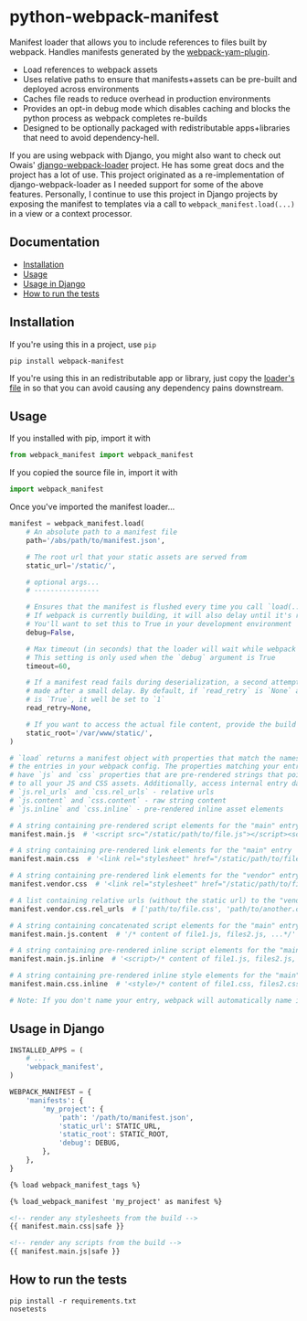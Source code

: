 python-webpack-manifest
=======================

Manifest loader that allows you to include references to files built by webpack. Handles manifests generated by the [webpack-yam-plugin](https://github.com/markfinger/webpack-yam-plugin).

- Load references to webpack assets
- Uses relative paths to ensure that manifests+assets can be pre-built and deployed across environments
- Caches file reads to reduce overhead in production environments
- Provides an opt-in debug mode which disables caching and blocks the python process as webpack completes re-builds
- Designed to be optionally packaged with redistributable apps+libraries that need to avoid dependency-hell.

If you are using webpack with Django, you might also want to check out Owais' [django-webpack-loader](https://github.com/owais/django-webpack-loader/) project. He has some great docs and the project has a lot of use. This project originated as a re-implementation of django-webpack-loader as I needed support for some of the above features. Personally, I continue to use this project in Django projects by exposing the manifest to templates via a call to `webpack_manifest.load(...)` in a view or a context processor.


Documentation
-------------

- [Installation](#installation)
- [Usage](#usage)
- [Usage in Django](#usage-in-django)
- [How to run the tests](#how-to-run-the-tests)


Installation
------------

If you're using this in a project, use `pip`

```
pip install webpack-manifest
```

If you're using this in an redistributable app or library, just copy the [loader's file](webpack_manifest/webpack_manifest.py) 
in so that you can avoid causing any dependency pains downstream.


Usage
-----

If you installed with pip, import it with

```python
from webpack_manifest import webpack_manifest
```

If you copied the source file in, import it with

```python
import webpack_manifest
```

Once you've imported the manifest loader...

```python
manifest = webpack_manifest.load(
    # An absolute path to a manifest file
    path='/abs/path/to/manifest.json',

    # The root url that your static assets are served from
    static_url='/static/',

    # optional args...
    # ----------------

    # Ensures that the manifest is flushed every time you call `load(...)`
    # If webpack is currently building, it will also delay until it's ready.
    # You'll want to set this to True in your development environment
    debug=False,

    # Max timeout (in seconds) that the loader will wait while webpack is building.
    # This setting is only used when the `debug` argument is True
    timeout=60,

    # If a manifest read fails during deserialization, a second attempt will be
    # made after a small delay. By default, if `read_retry` is `None` and `debug`
    # is `True`, it well be set to `1`
    read_retry=None,

    # If you want to access the actual file content, provide the build directory root
    static_root='/var/www/static/',
)

# `load` returns a manifest object with properties that match the names of
# the entries in your webpack config. The properties matching your entries
# have `js` and `css` properties that are pre-rendered strings that point
# to all your JS and CSS assets. Additionally, access internal entry data with:
# `js.rel_urls` and `css.rel_urls` - relative urls
# `js.content` and `css.content` - raw string content
# `js.inline` and `css.inline` - pre-rendered inline asset elements

# A string containing pre-rendered script elements for the "main" entry
manifest.main.js  # '<script src="/static/path/to/file.js"></script><script ... >'

# A string containing pre-rendered link elements for the "main" entry
manifest.main.css  # '<link rel="stylesheet" href="/static/path/to/file.css"><link ... >'

# A string containing pre-rendered link elements for the "vendor" entry
manifest.vendor.css  # '<link rel="stylesheet" href="/static/path/to/file.css"><link ... >'

# A list containing relative urls (without the static url) to the "vender" entry
manifest.vendor.css.rel_urls  # ['path/to/file.css', 'path/to/another.css', ...]

# A string containing concatenated script elements for the "main" entry
manifest.main.js.content  # '/* content of file1.js, files2.js, ...*/'

# A string containing pre-rendered inline script elements for the "main" entry
manifest.main.js.inline  # '<script>/* content of file1.js, files2.js, ...*/</script>'

# A string containing pre-rendered inline style elements for the "main" entry
manifest.main.css.inline  # '<style>/* content of file1.css, files2.css, ...*/</style>'

# Note: If you don't name your entry, webpack will automatically name it "main".
```


Usage in Django
---------------


```python
INSTALLED_APPS = (
    # ...
    'webpack_manifest',
)

WEBPACK_MANIFEST = {
    'manifests': {
        'my_project': {
            'path': '/path/to/manifest.json',
            'static_url': STATIC_URL,
            'static_root': STATIC_ROOT,
            'debug': DEBUG,
        },
    },
}
```

```html
{% load webpack_manifest_tags %}

{% load_webpack_manifest 'my_project' as manifest %}

<!-- render any stylesheets from the build -->
{{ manifest.main.css|safe }}

<!-- render any scripts from the build -->
{{ manifest.main.js|safe }}
```


How to run the tests
--------------------

```
pip install -r requirements.txt
nosetests
```
